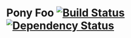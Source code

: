 # Pony Foo [![Build Status][1]][2] [![Dependency Status][3]][4]

[1]: https://travis-ci.org/bevacqua/ponyfoo.png?branch=master
[2]: https://travis-ci.org/bevacqua/ponyfoo
[3]: https://gemnasium.com/bevacqua/ponyfoo.png
[4]: https://gemnasium.com/bevacqua/ponyfoo